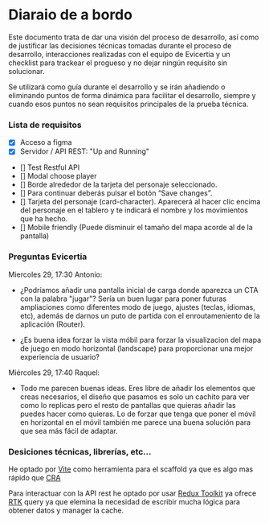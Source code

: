 # Diaraio de a bordo

Este documento trata de dar una visión del proceso de desarrollo, así como de justificar las decisiones técnicas tomadas durante el proceso de desarrollo, interacciones realizadas con el equipo de Evicertia y un checklist para trackear el progueso y no dejar ningún requisito sin solucionar.

Se utilizará como guía durante el desarrollo y se irán añadiendo o eliminando puntos de forma dinámica para facilitar el desarrollo, siempre y cuando esos puntos no sean requisitos principales de la prueba técnica.

### Lista de requisitos

- [x] Acceso a figma
- [x] Servidor / API REST: "Up and Running"
- [] Test Restful API
- [] Modal choose player
- [] Borde alrededor de la tarjeta del personaje seleccionado.
- [] Para continuar deberás pulsar el botón “Save changes”.
- [] Tarjeta del personaje (card-character). Aparecerá al hacer clic encima del personaje en el tablero y te indicará el nombre y los movimientos que ha hecho.
- [] Mobile friendly (Puede disminuir el tamaño del mapa acorde al de la pantalla)



### Preguntas Evicertia

Miercoles 29, 17:30
Antonio:
- ¿Podríamos añadir una pantalla inicial de carga donde aparezca un CTA con la palabra "jugar"? Sería un buen lugar para poner futuras ampliaciones como diferentes modo de juego, ajustes (teclas, idiomas, etc), además de darnos un puto de partida con el enroutameniento de la aplicación (Router).

- ¿Es buena idea forzar la vista móbil para forzar la visualizacion del mapa de juego en modo horizontal (landscape) para proporcionar una mejor experiencia de usuario?


Miércoles 29, 17:40
Raquel:
- Todo me parecen buenas ideas. Eres libre de añadir los elementos que creas necesarios, el diseño que pasamos es solo un cachito para ver como lo replicas pero el resto de pantallas que quieras añadir las puedes hacer como quieras.
Lo de forzar que tenga que poner el móvil en horizontal en el móvil también me parece una buena solución para que sea más fácil de adaptar.

### Desiciones técnicas, librerías, etc...

He optado por [Vite](https://vitejs.dev/) como herramienta para el scaffold ya que es algo mas rápido que [CRA](https://create-react-app.dev/)

Para interactuar con la API rest he optado por usar [Redux Toolkit](https://redux-toolkit.js.org) ya ofrece [RTK](https://redux-toolkit.js.org/rtk-query/overview) query ya que elemina la necesidad de escribir mucha lógica para obtener datos y manager la cache.
